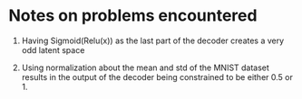 # Notes on problems encountered

1. Having Sigmoid(Relu(x)) as the last part of the decoder creates a very odd latent space

2. Using normalization about the mean and std of the MNIST dataset results in the output of the decoder being constrained to be either 0.5 or 1.
